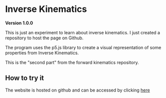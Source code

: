 # Inverse Kinematics

**Version 1.0.0**

This is just an experiment to learn about inverse kinematics. I just created a repository to host the page on Github.

The program uses the p5.js library to create a visual representation of some properties from Inverse Kinematics.

This is the "second part" from the forward kinematics repository.

## How to try it
The website is hosted on github and can be accessed by clicking [here](https://joaofavoretti.github.io/WebSortingVisualizer/index.html)

